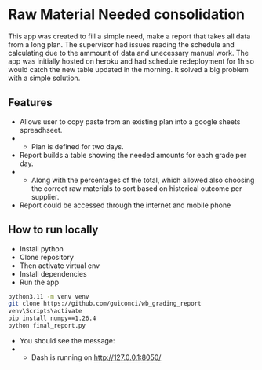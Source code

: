 # Raw Material Needed consolidation
This app was created to fill a simple need, make a report that takes all data from a long plan. The supervisor had issues reading the schedule and calculating due to the ammount of data and unecessary manual work.
The app was initially hosted on heroku and had schedule redeployment for 1h so would catch the new table updated in the morning.
It solved a big problem with a simple solution.

## Features
* Allows user to copy paste from an existing plan into a google sheets spreadhseet.
* * Plan is defined for two days.
* Report builds a table showing the needed amounts for each grade per day.
* * Along with the percentages of the total, which allowed also choosing the correct raw materials to sort based on historical outcome per supplier.
* Report could be accessed through the internet and mobile phone

## How to run locally
* Install python
* Clone repository
* Then activate virtual env
* Install dependencies
* Run the app
```bash
python3.11 -m venv venv
git clone https://github.com/guiconci/wb_grading_report
venv\Scripts\activate
pip install numpy==1.26.4
python final_report.py
```
* You should see the message:
* * Dash is running on http://127.0.0.1:8050/
